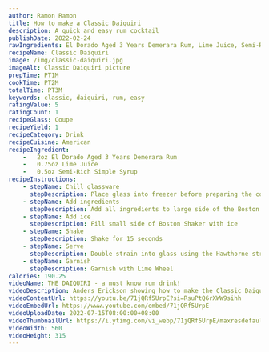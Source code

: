 ```yaml
---
author: Ramon Ramon
title: How to make a Classic Daiquiri
description: A quick and easy rum cocktail
publishDate: 2022-02-24
rawIngredients: El Dorado Aged 3 Years Demerara Rum, Lime Juice, Semi-Rich Simple Syrup, Lime Wheel
recipeName: Classic Daiquiri
image: /img/classic-daiquiri.jpg
imageAlt: Classic Daiquiri picture
prepTime: PT1M
cookTime: PT2M
totalTime: PT3M
keywords: classic, daiquiri, rum, easy
ratingValue: 5
ratingCount: 1
recipeGlass: Coupe
recipeYield: 1
recipeCategory: Drink
recipeCuisine: American
recipeIngredient:
    -   2oz El Dorado Aged 3 Years Demerara Rum
    -   0.75oz Lime Juice
    -   0.5oz Semi-Rich Simple Syrup
recipeInstructions:
    - stepName: Chill glassware
      stepDescription: Place glass into freezer before preparing the cocktail 
    - stepName: Add ingredients
      stepDescription: Add all ingredients to large side of the Boston Shaker
    - stepName: Add ice
      stepDescription: Fill small side of Boston Shaker with ice
    - stepName: Shake
      stepDescription: Shake for 15 seconds
    - stepName: Serve
      stepDescription: Double strain into glass using the Hawthorne strainer and fine mesh strainer
    - stepName: Garnish
      stepDescription: Garnish with Lime Wheel
calories: 190.25
videoName: THE DAIQUIRI - a must know rum drink!
videoDescription: Anders Erickson showing how to make the Classic Daiquiri
videoContentUrl: https://youtu.be/71jQRf5UrpE?si=RsuPtQ6rXWW9sihh
videoEmbedUrl: https://www.youtube.com/embed/71jQRf5UrpE
videoUploadDate: 2022-07-15T08:00:00+08:00
videoThumbnailUrl: https://i.ytimg.com/vi_webp/71jQRf5UrpE/maxresdefault.webp
videoWidth: 560
videoHeight: 315
---
```

